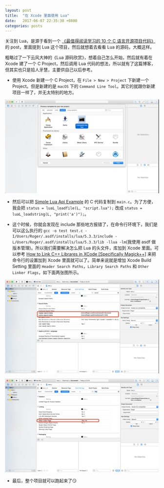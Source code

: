 ```yaml
---
layout: post
title:  "在 Xcode 里面使用 Lua"
date:   2017-06-07 22:35:30 +0800
categories: posts
---
```


关注到 Lua，是源于看到一个 [《最值得阅读学习的 10 个 C 语言开源项目代码》](http://blog.jobbole.com/79023/) 的 post，里面提到 Lua 这个项目，然后就想着去看看 Lua 的源码，大概这样。

粗略过了一下云风大神的《Lua 源码欣赏》，想着自己怎么开始，然后就有着在 Xcode 建了一个 C Project，然后调用 Lua 代码的想法，所以就有了这篇博客，但其实也只是拾人牙慧，主要供自己以后参考。

* 使用 Xcode 新建一个 C Project，在 `File > New > Project` 下新建一个 Project。但是新建的是 `macOS` 下的 `Command Line Tool`。其它的就跟你新建项目一样了，并无太特别的地方。

 ![macOS-command-line-tool.png](/images/macOS-command-line-tool.png)

* 然后可以把 [Simple Lua Api Example](http://lua-users.org/wiki/SimpleLuaApiExample) 的 C 代码复制到 `main.c`。为了方便，我会把 `status = luaL_loadfile(L, "script.lua");` 改成 `status = luaL_loadstring(L, "print('a')");`。

* 这个时候，你就会发现在 include 那些地方报错了，在命令行环境下，我们是可以这么执行的 `gcc -o test test.c -I/Users/Roger/.asdf/installs/lua/5.3.3/include -L/Users/Roger/.asdf/installs/lua/5.3.3/lib -llua -lm`(我使用 asdf 做版本管理)。所以我们需要解决怎么把 Lua 的头文件，库加到 Xcode 里面。可以参考 [How to Link C++ Librares in XCode [Specifically Magick++]](https://www.youtube.com/watch?v=7miwnp8iDm8) 来把命令行的设置加到 Xcode 里面就可以了。简单来说就是增加 Xcode Build Setting 里面的 `Header Search Paths`，`Library Search Paths` 和 `Other Linker Flags`，如下面两张图所示。

 ![Lua-Search-path.png](/images/Lua-Search-path.png)

 ![Lua-Linking-flag.png](/images/Lua-Linking-flag.png)

* 最后，整个项目就可以跑起来了😏
